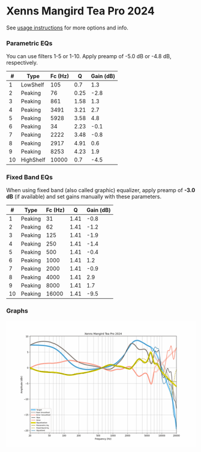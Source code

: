 # Xenns Mangird Tea Pro 2024
See [usage instructions](https://github.com/jaakkopasanen/AutoEq#usage) for more options and info.

### Parametric EQs
You can use filters 1-5 or 1-10. Apply preamp of -5.0 dB or -4.8 dB, respectively.

|   # | Type      |   Fc (Hz) |    Q |   Gain (dB) |
|-----|-----------|-----------|------|-------------|
|   1 | LowShelf  |       105 | 0.7  |         1.3 |
|   2 | Peaking   |        76 | 0.25 |        -2.8 |
|   3 | Peaking   |       861 | 1.58 |         1.3 |
|   4 | Peaking   |      3491 | 3.21 |         2.7 |
|   5 | Peaking   |      5928 | 3.58 |         4.8 |
|   6 | Peaking   |        34 | 2.23 |        -0.1 |
|   7 | Peaking   |      2222 | 3.48 |        -0.8 |
|   8 | Peaking   |      2917 | 4.91 |         0.6 |
|   9 | Peaking   |      8253 | 4.23 |         1.9 |
|  10 | HighShelf |     10000 | 0.7  |        -4.5 |

### Fixed Band EQs
When using fixed band (also called graphic) equalizer, apply preamp of **-3.0 dB** (if available) and set gains manually with these parameters.

|   # | Type    |   Fc (Hz) |    Q |   Gain (dB) |
|-----|---------|-----------|------|-------------|
|   1 | Peaking |        31 | 1.41 |        -0.8 |
|   2 | Peaking |        62 | 1.41 |        -1.2 |
|   3 | Peaking |       125 | 1.41 |        -1.9 |
|   4 | Peaking |       250 | 1.41 |        -1.4 |
|   5 | Peaking |       500 | 1.41 |        -0.4 |
|   6 | Peaking |      1000 | 1.41 |         1.2 |
|   7 | Peaking |      2000 | 1.41 |        -0.9 |
|   8 | Peaking |      4000 | 1.41 |         2.9 |
|   9 | Peaking |      8000 | 1.41 |         1.7 |
|  10 | Peaking |     16000 | 1.41 |        -9.5 |

### Graphs
![](./Xenns%20Mangird%20Tea%20Pro%202024.png)
